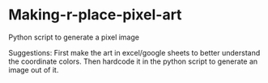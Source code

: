 # Making-r-place-pixel-art
Python script to generate a pixel image

Suggestions:
First make the art in excel/google sheets to better understand the coordinate colors. Then hardcode it in the python script to generate an image out of it.

